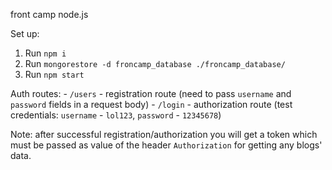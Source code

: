 front camp node.js

Set up:

1. Run `npm i`
2. Run `mongorestore -d froncamp_database ./froncamp_database/`
2. Run `npm start`

Auth routes: 
    - `/users` - registration route (need to pass `username` and `password` fields in a request body)
    - `/login` - authorization route (test credentials: `username` - `lol123`, `password` - `12345678`)

Note: after successful registration/authorization you will get a token which must be passed as value of the header `Authorization` for getting any blogs' data.